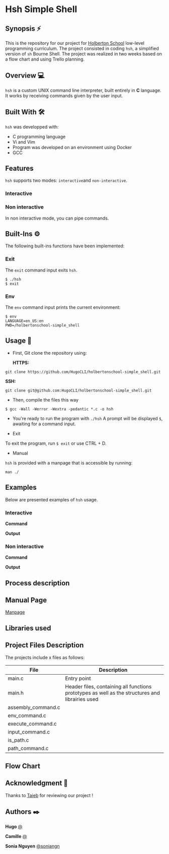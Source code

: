 # Hsh Simple Shell

## Synopsis ⚡️
This is the repository for our project for [Holberton School](https://www.holbertonschool.fr/) low-level programming curriculum. The project consisted in coding `hsh`, a simplified version of `sh` Bourne Shell. The project was realized in two weeks based on a flow chart and using Trello planning.

## Overview :computer: 
`hsh` is a custom UNIX command line interpreter, built entirely in **C** language. It works by receiving commands given by the user input. 

## Built With :hammer_and_wrench: 

`hsh` was developped with:

* C programming language
* Vi and Vim
* Program was developed on an environment using Docker
* GCC 

## Features

`hsh` supports two modes: `interactive`and `non-interactive`.

### Interactive

### Non interactive

In non interactive mode, you can pipe commands.

## Built-Ins ⚙️

The following built-ins functions have been implemented:

### Exit

The `exit` command input exits `hsh`.

```
$ ./hsh
$ exit
```

### Env

The `env` command input prints the current environment:

```
$ env
LANGUAGE=en_US:en
PWD=/holbertonschool-simple_shell
```

## Usage 📖

* First, Git clone the repository using: 

    **HTTPS:**
```
git clone https://github.com/HugoCLI/holbertonschool-simple_shell.git
```
   **SSH:** 
```
git clone git@github.com:HugoCLI/holbertonschool-simple_shell.git
```

* Then, compile the files this way

```
$ gcc -Wall -Werror -Wextra -pedantic *.c -o hsh
```

* You're ready to run the program with `./hsh`
A prompt will be displayed `$`, awaiting for a command input. 

* Exit

To exit the program, run `$ exit` or use CTRL + D.

* Manual

`hsh` is provided with a manpage that is accessible by running:
```
man ./
```


## Examples

Below are presented examples of `hsh` usage.

### Interactive

**Command**

**Output**

### Non interactive

**Command**

**Output**

## Process description


## Manual Page

[Manpage]( )


## Libraries used


## Project Files Description

The projects include x files as follows: 


| File | Description                                     |
|----------|-----------------------------------------------|
|  main.c     |  Entry point          |
|  main.h     |  Header files, containing all functions prototypes as well as the structures and librairies used |
|   assembly_command.c   |        |
|   env_command.c    |       |
|   execute_command.c     |             |
|     input_command.c  |   |
|    is_path.c   |   |
|    path_command.c   |   |

## Flow Chart

## Acknowledgment 🙏

Thanks to [Taieb](https://github.com/taiebchaabini) for reviewing our project !

## Authors ✒️

**Hugo**
[@]( )

**Camille**
[@]( )

**Sonia Nguyen**
[@soniangn](https://github.com/soniangn)
